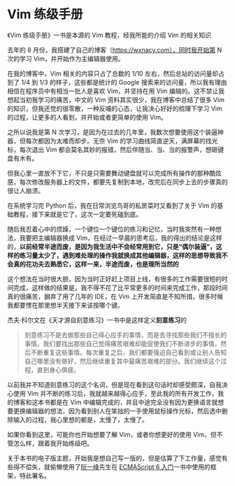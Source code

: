 # Vim 练级手册

《Vim 练级手册》一书是本源的 Vim 教程，经我所能的介绍 Vim 的相关知识

去年的 8 月份，我搭建了自己的博客（https://wxnacy.com），同时我开始第 N 次的学习 Vim，并开始作为主编辑器使用。

在我的博客中，Vim 相关的内容只占了总数的 1/10 左右，然后总站的访问量却占到了 1/4 到 1/3 的样子，这些都是统计的 Google 搜索来的访问量，所以我有理由相信在程序员中有相当一批人是喜欢 Vim，并坚持在用 Vim 编辑的。这不禁让我想起当初我学习的痛苦，中文的 Vim 资料其实很少，我在博客中总结了很多 Vim 的知识，但我还觉的很零散，一种反哺的心态，让我决心好好的梳理下学习 Vim 的过程，让更多的人看到，并开始或者更简单的使用 Vim。

之所以说我是第 N 次学习，是因为在过去的几年里，我数次想要使用这个装逼神器，但每次都因为太难而却步。无奈 Vim 的学习曲线简直逆天，满屏幕的找光标，每次退出 Vim 都会莫名其妙的报错，然后伴随当、当、当的报警声，想砸键盘有木有。

但我心里一直放不下它，不只是只需要舞动键盘就可以完成所有操作的那种酷炫感，每次修改服务器上的文件，都要先复制到本地，改完后在同步上去的步骤真的很让人崩溃。

在系统学习完 Python 后，我在日常浏览鸟哥的私房菜时又看到了关于 Vim 的基础教程，接下来就是它了，这次一定要死磕到底。

随后我忍着心中的烦躁，一个键位一个键位的练习和记忆，当时我突然有一种想法，我要把主编辑器换成 Vim，在经过一早晨的思考后，我的得出的结论是这样的，**以前经常半途而废，是因为我生活中不会经常用到它，只是“偶尔装逼”，这样的练习量太少了，遇到难处理的操作我就换成其他编辑器，这样的思想导致我不会真的花功夫去熟悉它，这样一来，半途而废，也是理所当然的**

这个想法在当时很大胆，因为当时正好赶上项目上线，有很多的工作需要很短的时间完成，这样做的结果是，我不得不花了比平常更多的时间来完成工作，那段时间真的很痛苦，摒弃了用了几年的 IDE，在 Vim 上开发简直是不知所措，很多时候我都要愣在那里想半天接下来该按哪个键。

杰夫·科尔文在《天才源自刻意练习》一书中是这样定义**刻意练习**的
> 刻意练习不是去做那些自己得心应手的事情，而是去寻找那些我们不擅长的事情。我们要找出那些自己觉得痛苦艰难却能促使我们不断进步的事情，然后不断重复这些事情。每次重复之后，我们都要强迫自己看到或让别人告知自己哪里没有做好，然后继续重复其中最痛苦艰难的部分。我们继续这个过程，直到身心俱疲。

以前我并不知道刻意练习的这个名词，但是现在看到这句话时却感受颇深，自我决心使用 Vim 并不断的练习后，我就越来越得心应手，至此我的所有开发工作，我的博客和这本书都是在 Vim 中编辑完成的，并且中途完全没有因为更换语言就想要更换编辑器的想法，因为看到别人在笨拙的一手使用鼠标操作光标，然后选中删除输入的过程，我心里想的都是，太慢了，太慢了。

如果你看到这里，可能你也开始想要了解 Vim，或者你想更好的使用 Vim，但不管怎么样，跟着我开始练级吧。

关于本书的电子版主题，开始我是想自己写一版的，但是估算了下工作量，感觉有些得不偿失，就偷懒使用了[阮一峰](http://www.ruanyifeng.com/home.html)先生在 [ECMAScript 6 入门](http://es6.ruanyifeng.com/)一书中使用的框架，特此署名。
